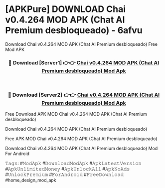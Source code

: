 # [APKPure] DOWNLOAD Chai v0.4.264 MOD APK (Chat AI Premium desbloqueado) - 6afvu
Download Chai v0.4.264 MOD APK (Chat AI Premium desbloqueado) Free Mod APK

<div align="center">
<h3>🔴 Download [Server1] 👉👉 <a href="https://apk-comot.site?title=Chai_v0.4.264_MOD_APK_(Chat_AI_Premium_desbloqueado)">Chai v0.4.264 MOD APK (Chat AI Premium desbloqueado) Mod Apk</a></h3><br>

<h3>🔴 Download [Server2] 👉👉 <a href="https://apk-comot.site?title=Chai_v0.4.264_MOD_APK_(Chat_AI_Premium_desbloqueado)">Chai v0.4.264 MOD APK (Chat AI Premium desbloqueado) Mod Apk</a></h3>
</div>


Free Download APK MOD Chai v0.4.264 MOD APK (Chat AI Premium desbloqueado)

Download Chai v0.4.264 MOD APK (Chat AI Premium desbloqueado) 

Free APK MOD Chai v0.4.264 MOD APK (Chat AI Premium desbloqueado) 

Download Chai v0.4.264 MOD APK (Chat AI Premium desbloqueado) Mod For Android

𝚃𝚊𝚐𝚜: #𝙼𝚘𝚍𝙰𝚙𝚔 #𝙳𝚘𝚠𝚗𝚕𝚘𝚊𝚍𝙼𝚘𝚍𝙰𝚙𝚔 #𝙰𝚙𝚔𝙻𝚊𝚝𝚎𝚜𝚝𝚅𝚎𝚛𝚜𝚒𝚘𝚗 #𝙰𝚙𝚔𝚄𝚗𝚕𝚒𝚖𝚒𝚝𝚎𝚍𝙼𝚘𝚗𝚎𝚢 #𝙰𝚙𝚔𝚄𝚗𝚕𝚘𝚌𝚔𝙰𝚕𝚕 #𝙰𝚙𝚔𝙽𝚘𝙰𝚍𝚜 #𝚄𝚗𝚕𝚘𝚌𝚔𝙿𝚛𝚎𝚖𝚒𝚞𝚖 #𝙵𝚘𝚛𝙰𝚗𝚍𝚛𝚘𝚒𝚍 #𝙵𝚛𝚎𝚎𝙳𝚘𝚠𝚗𝚕𝚘𝚊𝚍 #home_design_mod_apk